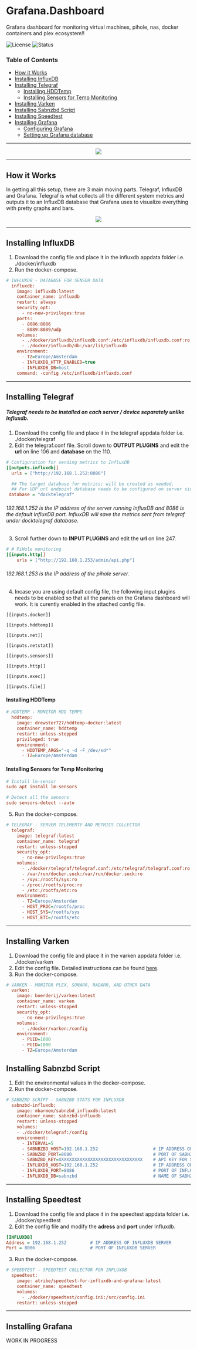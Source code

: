 
# Grafana.Dashboard
Grafana dashboard for monitoring virtual machines, pihole, nas, docker containers and plex ecosystem!!

![License](https://img.shields.io/badge/license-GPL-blue)
![Status](https://img.shields.io/badge/status-In%20progress-orange)

### Table of Contents
- [How it Works](#How-it-Works)
- [Installing InfluxDB](#Installing-InfluxDB)
- [Installing Telegraf](#Installing-Telegraf)
  * [Installing HDDTemp](#Installing-HDDTemp)
  * [Installing Sensors for Temp Monitoring](#Installing-Sensors-for-Temp-Monitoring)
- [Installing Varken](#Installing-Varken)
- [Installing Sabnzbd Script](#Installing-Sabnzbd-Script)
- [Installing Speedtest](#Installing-Speedtest)
- [Installing Grafana](#Installing-Grafana)
  * [Configuring Grafana](#Configuring-Grafana)
  * [Setting up Grafana database](#Setting-up-Grafana-database)

---

<p align="center"><img src="assets/dashboard.png"></p>

---

## How it Works
In getting all this setup, there are 3 main moving parts. Telegraf, InfluxDB and Grafana.
Telegraf is what collects all the different system metrics and outputs it to an InfluxDB database that Grafana uses to visualize everything with pretty graphs and bars.

<p align="center">
  <img src="assets/tig.png">
</p>

---

## Installing InfluxDB

1. Download the config file and place it in the influxdb appdata folder i.e. ./docker/influxdb
2. Run the docker-compose.

```ini
# INFLUXDB - DATABASE FOR SENSOR DATA
  influxdb:
    image: influxdb:latest
    container_name: influxdb
    restart: always
    security_opt:
      - no-new-privileges:true
    ports:
      - 8086:8086
      - 8089:8089/udp
    volumes:
      - ./docker/influxdb/influxdb.conf:/etc/influxdb/influxdb.conf:ro
      - ./docker/influxdb/db:/var/lib/influxdb
    environment:
      - TZ=Europe/Amsterdam
      - INFLUXDB_HTTP_ENABLED=true
      - INFLUXDB_DB=host
    command: -config /etc/influxdb/influxdb.conf
```
---

## Installing Telegraf
##### Telegraf needs to be installed on each server / device separately unlike Influxdb.

1. Download the config file and place it in the telegraf appdata folder i.e. ./docker/telegraf
2. Edit the telegraf.conf file. Scroll down to **OUTPUT PLUGINS** and edit the **url** on line 106 and **database** on the 110.
```ini
# Configuration for sending metrics to InfluxDB
[[outputs.influxdb]]
  urls = ["http://192.168.1.252:8086"]

  ## The target database for metrics; will be created as needed.
  ## For UDP url endpoint database needs to be configured on server side.
 database = "docktelegraf"
```
###### 192.168.1.252 is the IP address of the server running InfluxDB and 8086 is the default InfluxDB port. InfluxDB will save the metrics sent from telegraf under docktelegraf database.

3. Scroll further down to **INPUT PLUGINS** and edit the **url** on line 247.
```ini
# # PiHole monitoring
[[inputs.http]]
    urls = ["http://192.168.1.253/admin/api.php"]
```
###### 192.168.1.253 is the IP address of the pihole server.

4. Incase you are using default config file, the following input plugins needs to be enabled so that all the panels on the Grafana dashboard will work. It is curently enabled in the attached config file.
```
[[inputs.docker]]

[[inputs.hddtemp]]

[[inputs.net]]

[[inputs.netstat]]

[[inputs.sensors]]

[[inputs.http]]

[[inputs.exec]]

[[inputs.file]]
```

#### Installing HDDTemp
```ini
# HDDTEMP - MONITOR HDD TEMPS
  hddtemp:
    image: drewster727/hddtemp-docker:latest
    container_name: hddtemp
    restart: unless-stopped
    privileged: true
    environment:
      - HDDTEMP_ARGS="-q -d -F /dev/sd*"
      - TZ=Europe/Amsterdam
```

#### Installing Sensors for Temp Monitoring
```ini
# Install lm-sensor
sudo apt install lm-sensors

# Detect all the sensors
sudo sensors-detect --auto
```

5. Run the docker-compose.

```ini
# TELEGRAF - SERVER TELEMERTY AND METRICS COLLECTOR
  telegraf:
    image: telegraf:latest
    container_name: telegraf
    restart: unless-stopped
    security_opt:
      - no-new-privileges:true
    volumes:
      - ./docker/telegraf/telegraf.conf:/etc/telegraf/telegraf.conf:ro
      - /var/run/docker.sock:/var/run/docker.sock:ro
      - /sys:/rootfs/sys:ro
      - /proc:/rootfs/proc:ro
      - /etc:/rootfs/etc:ro
    environment:
      - TZ=Europe/Amsterdam
      - HOST_PROC=/rootfs/proc
      - HOST_SYS=/rootfs/sys
      - HOST_ETC=/rootfs/etc
```
---

## Installing Varken

1. Download the config file and place it in the varken appdata folder i.e. ./docker/varken
2. Edit the config file. Detailed instructions can be found [here](https://wiki.cajun.pro/books/varken/page/breakdown).
3. Run the docker-compose.

```ini
# VARKEN - MONITOR PLEX, SONARR, RADARR, AND OTHER DATA
  varken:
    image: boerderij/varken:latest
    container_name: varken
    restart: unless-stopped
    security_opt:
      - no-new-privileges:true
    volumes:
      - ./docker/varken:/config
    environment:
      - PUID=1000
      - PGID=1000
      - TZ=Europe/Amsterdam
```

## Installing Sabnzbd Script

1. Edit the environmental values in the docker-compose.
2. Run the docker-compose.

```ini
# SABNZBD SCRIPT – SABNZBD STATS FOR INFLUXDB
  sabnzbd-influxdb:
    image: mbarmem/sabnzbd_influxdb:latest
    container_name: sabnzbd-influxdb
    restart: unless-stopped
    volumes:
    - ./docker/telegraf:/config
    environment:
      - INTERVAL=5
      - SABNBZBD_HOST=192.168.1.252                     # IP ADDRESS OF SABNZBD SERVER
      - SABNZBD_PORT=8080                               # PORT OF SABNZBD SERVER
      - SABNZBD_KEY=XXXXXXXXXXXXXXXXXXXXXXXXXXXXXXXX    # API KEY FOR SABNZBD
      - INFLUXDB_HOST=192.168.1.252                     # IP ADDRESS OF INFLUXDB SERVER
      - INFLUXDB_PORT=8086                              # PORT OF INFLUXDB SERVER
      - INFLUXDB_DB=sabnzbd                             # NAME OF SABNZBD DATABASE
```
---

## Installing Speedtest

1. Download the config file and place it in the speedtest appdata folder i.e. ./docker/speedtest
2. Edit the config file and modify the **adress** and **port** under Influxdb.

```ini
[INFLUXDB]
Address = 192.168.1.252         # IP ADDRESS OF INFLUXDB SERVER
Port = 8086                     # PORT OF INFLUXDB SERVER
```
3. Run the docker-compose.

```ini
# SPEEDTEST – SPEEDTEST COLLECTOR FOR INFLUXDB
  speedtest:
    image: atribe/speedtest-for-influxdb-and-grafana:latest
    container_name: speedtest
    volumes:
      - ./docker/speedtest/config.ini:/src/config.ini
    restart: unless-stopped
```
---

## Installing Grafana

WORK IN PROGRESS

